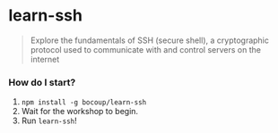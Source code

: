# learn-ssh
> Explore the fundamentals of SSH (secure shell), a cryptographic protocol used to communicate with and control servers on the internet

### How do I start?

1. `npm install -g bocoup/learn-ssh`
4. Wait for the workshop to begin.
5. Run `learn-ssh`!
